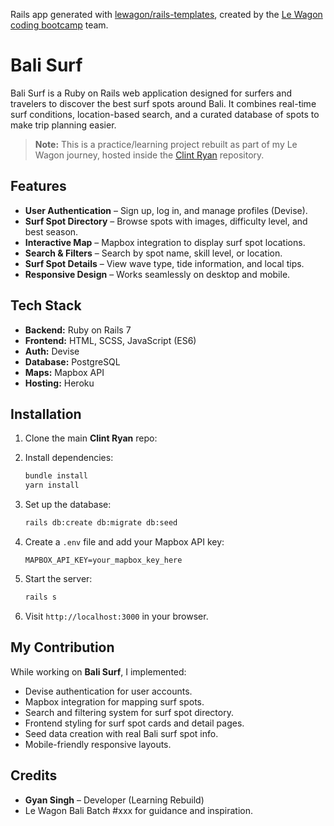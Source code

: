 Rails app generated with [lewagon/rails-templates](https://github.com/lewagon/rails-templates), created by the [Le Wagon coding bootcamp](https://www.lewagon.com) team.



# Bali Surf

Bali Surf is a Ruby on Rails web application designed for surfers and travelers to discover the best surf spots around Bali. It combines real-time surf conditions, location-based search, and a curated database of spots to make trip planning easier.

> **Note:** This is a practice/learning project rebuilt as part of my Le Wagon journey, hosted inside the [Clint Ryan](https://github.com/YOUR_USERNAME/clint-ryan) repository.

## Features

* **User Authentication** – Sign up, log in, and manage profiles (Devise).
* **Surf Spot Directory** – Browse spots with images, difficulty level, and best season.
* **Interactive Map** – Mapbox integration to display surf spot locations.
* **Search & Filters** – Search by spot name, skill level, or location.
* **Surf Spot Details** – View wave type, tide information, and local tips.
* **Responsive Design** – Works seamlessly on desktop and mobile.

## Tech Stack

* **Backend:** Ruby on Rails 7
* **Frontend:** HTML, SCSS, JavaScript (ES6)
* **Auth:** Devise
* **Database:** PostgreSQL
* **Maps:** Mapbox API
* **Hosting:** Heroku

## Installation

1. Clone the main **Clint Ryan** repo:

2. Install dependencies:

   ```bash
   bundle install
   yarn install
   ```
3. Set up the database:

   ```bash
   rails db:create db:migrate db:seed
   ```
4. Create a `.env` file and add your Mapbox API key:

   ```
   MAPBOX_API_KEY=your_mapbox_key_here
   ```
5. Start the server:

   ```bash
   rails s
   ```
6. Visit `http://localhost:3000` in your browser.

## My Contribution

While working on **Bali Surf**, I implemented:

* Devise authentication for user accounts.
* Mapbox integration for mapping surf spots.
* Search and filtering system for surf spot directory.
* Frontend styling for surf spot cards and detail pages.
* Seed data creation with real Bali surf spot info.
* Mobile-friendly responsive layouts.

## Credits

* **Gyan Singh** – Developer (Learning Rebuild)
* Le Wagon Bali Batch #xxx for guidance and inspiration.



